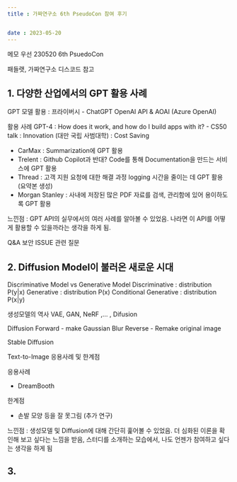 ```yaml
--- 
title : 가짜연구소 6th PseudoCon 참여 후기


date : 2023-05-20
---
```


메모 우선
230520 6th PsuedoCon

패들랫, 가짜연구소 디스코드 참고

## 1. 다양한 산업에서의 GPT 활용 사례

<!-- 강연자 : 안성진 (Microsoft) -->

GPT 모델 활용 : 
프라이버시 - ChatGPT
OpenAI API & AOAI (Azure OpenAI)

활용 사례 
GPT-4 : How does it work, and how do I build apps with it? - CS50 talk
: Innovation  (대만 국립 사범대학)
: Cost Saving 
 - CarMax : Summarization에 GPT 활용 
 - Trelent : Github Copilot과 반대? Code를 통해 Documentation을 만드는 서비스에 GPT 활용
 - Thread : 고객 지원 요청에 대한 해결 과정 logging 시간을 줄이는 데 GPT 활용 (요약본 생성)
 - Morgan Stanley : 사내에 저장된 많은 PDF 자료를 검색, 관리함에 있어 용이하도록 GPT 활용

느낀점 : GPT API의 실무에서의 여러 사례를 알아볼 수 있었음. 나라면 이 API를 어떻게 활용할 수 있을까라는 생각을 하게 됨.

Q&A
보안 ISSUE 관련 질문

## 2. Diffusion Model이 불러온 새로운 시대

<!-- 강연자 : 조상우 --> 

Discriminative Model vs Generative Model
Discriminative : distribution P(y|x)
Generative : distribution P(x)
Conditional Generative : distribution P(x|y)

생성모델의 역사
VAE, GAN, NeRF ,... , Difusion

Diffusion
Forward - make Gaussian Blur
Reverse - Remake original image

Stable Diffusion

Text-to-Image 응용사례 및 한계점

응용사례
- DreamBooth

한계점

- 손발 모양 등을 잘 못그림 (추가 연구)

느낀점 : 생성모델 및 Diffusion에 대해 간단히 훑어볼 수 있었음. 더 심화된 이론을 확인해 보고 싶다는 느낌을 받음, 스터디를 소개하는 모습에서, 나도 언젠가 참여하고 싶다는 생각을 하게 됨



## 3. 
